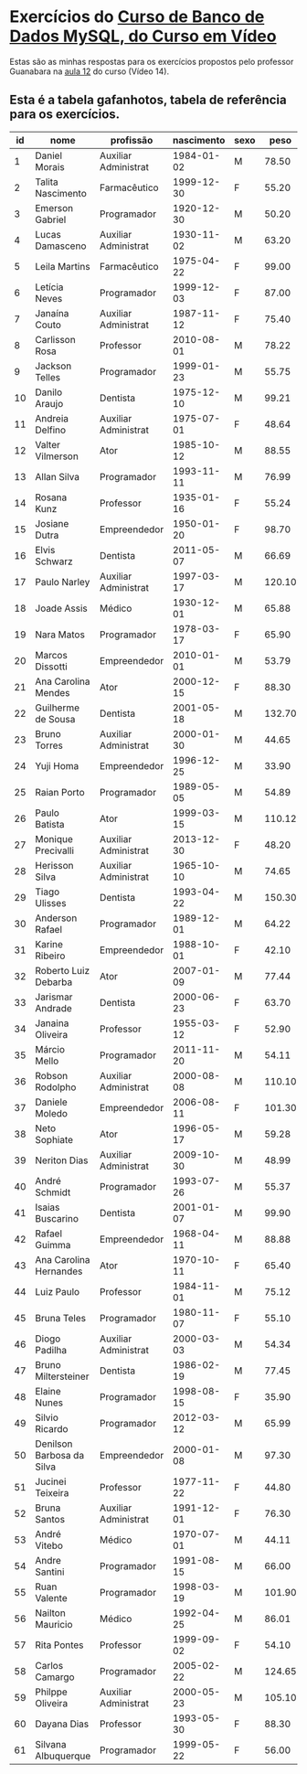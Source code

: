 # Exercícios do [Curso de Banco de Dados MySQL, do Curso em Vídeo](https://youtube.com/playlist?list=PLHz_AreHm4dkBs-795Dsgvau_ekxg8g1r)


Estas são as minhas respostas para os exercícios propostos pelo professor Guanabara na [aula 12](https://youtu.be/q4hPo83-Buo) do curso (Vídeo 14).

## Esta é a tabela <strong>gafanhotos</strong>, tabela de referência para os exercícios.

id|nome                     |profissão           |nascimento|sexo|peso  |altura|nacionalidade|
--|-------------------------|--------------------|----------|----|------|------|-------------|
 1|Daniel Morais            |Auxiliar Administrat|1984-01-02|M   | 78.50|  1.83|Brasil       |
 2|Talita Nascimento        |Farmacêutico        |1999-12-30|F   | 55.20|  1.65|Portugal     |
 3|Emerson Gabriel          |Programador         |1920-12-30|M   | 50.20|  1.65|Moçambique   |
 4|Lucas Damasceno          |Auxiliar Administrat|1930-11-02|M   | 63.20|  1.75|Irlanda      |
 5|Leila Martins            |Farmacêutico        |1975-04-22|F   | 99.00|  2.15|Brasil       |
 6|Letícia Neves            |Programador         |1999-12-03|F   | 87.00|  2.00|Brasil       |
 7|Janaína Couto            |Auxiliar Administrat|1987-11-12|F   | 75.40|  1.66|EUA          |
 8|Carlisson Rosa           |Professor           |2010-08-01|M   | 78.22|  1.98|Brasil       |
 9|Jackson Telles           |Programador         |1999-01-23|M   | 55.75|  1.33|Portugal     |
10|Danilo Araujo            |Dentista            |1975-12-10|M   | 99.21|  1.87|EUA          |
11|Andreia Delfino          |Auxiliar Administrat|1975-07-01|F   | 48.64|  1.54|Irlanda      |
12|Valter Vilmerson         |Ator                |1985-10-12|M   | 88.55|  2.03|Brasil       |
13|Allan Silva              |Programador         |1993-11-11|M   | 76.99|  1.55|Brasil       |
14|Rosana Kunz              |Professor           |1935-01-16|F   | 55.24|  1.87|Brasil       |
15|Josiane Dutra            |Empreendedor        |1950-01-20|F   | 98.70|  1.04|Portugal     |
16|Elvis Schwarz            |Dentista            |2011-05-07|M   | 66.69|  1.76|EUA          |
17|Paulo Narley             |Auxiliar Administrat|1997-03-17|M   |120.10|  2.22|Brasil       |
18|Joade Assis              |Médico              |1930-12-01|M   | 65.88|  1.78|França       |
19|Nara Matos               |Programador         |1978-03-17|F   | 65.90|  1.33|Brasil       |
20|Marcos Dissotti          |Empreendedor        |2010-01-01|M   | 53.79|  1.54|Portugal     |
21|Ana Carolina Mendes      |Ator                |2000-12-15|F   | 88.30|  1.54|Brasil       |
22|Guilherme de Sousa       |Dentista            |2001-05-18|M   |132.70|  1.97|Moçambique   |
23|Bruno Torres             |Auxiliar Administrat|2000-01-30|M   | 44.65|  1.65|Brasil       |
24|Yuji Homa                |Empreendedor        |1996-12-25|M   | 33.90|  1.22|Japão        |
25|Raian Porto              |Programador         |1989-05-05|M   | 54.89|  1.54|Brasil       |
26|Paulo Batista            |Ator                |1999-03-15|M   |110.12|  1.87|Portugal     |
27|Monique Precivalli       |Auxiliar Administrat|2013-12-30|F   | 48.20|  1.22|Brasil       |
28|Herisson Silva           |Auxiliar Administrat|1965-10-10|M   | 74.65|  1.56|EUA          |
29|Tiago Ulisses            |Dentista            |1993-04-22|M   |150.30|  2.35|Brasil       |
30|Anderson Rafael          |Programador         |1989-12-01|M   | 64.22|  1.44|Irlanda      |
31|Karine Ribeiro           |Empreendedor        |1988-10-01|F   | 42.10|  1.65|Brasil       |
32|Roberto Luiz Debarba     |Ator                |2007-01-09|M   | 77.44|  1.56|Brasil       |
33|Jarismar Andrade         |Dentista            |2000-06-23|F   | 63.70|  1.33|Brasil       |
34|Janaina Oliveira         |Professor           |1955-03-12|F   | 52.90|  1.76|Canadá       |
35|Márcio Mello             |Programador         |2011-11-20|M   | 54.11|  1.55|EUA          |
36|Robson Rodolpho          |Auxiliar Administrat|2000-08-08|M   |110.10|  1.76|Brasil       |
37|Daniele Moledo           |Empreendedor        |2006-08-11|F   |101.30|  1.99|Brasil       |
38|Neto Sophiate            |Ator                |1996-05-17|M   | 59.28|  1.65|Portugal     |
39|Neriton Dias             |Auxiliar Administrat|2009-10-30|M   | 48.99|  1.29|Brasil       |
40|André Schmidt            |Programador         |1993-07-26|M   | 55.37|  1.22|Angola       |
41|Isaias Buscarino         |Dentista            |2001-01-07|M   | 99.90|  1.55|Moçambique   |
42|Rafael Guimma            |Empreendedor        |1968-04-11|M   | 88.88|  1.54|Brasil       |
43|Ana Carolina Hernandes   |Ator                |1970-10-11|F   | 65.40|  2.08|EUA          |
44|Luiz Paulo               |Professor           |1984-11-01|M   | 75.12|  1.38|Portugal     |
45|Bruna Teles              |Programador         |1980-11-07|F   | 55.10|  1.86|Brasil       |
46|Diogo Padilha            |Auxiliar Administrat|2000-03-03|M   | 54.34|  1.88|Angola       |
47|Bruno Miltersteiner      |Dentista            |1986-02-19|M   | 77.45|  1.65|Alemanha     |
48|Elaine Nunes             |Programador         |1998-08-15|F   | 35.90|  2.00|Canadá       |
49|Silvio Ricardo           |Programador         |2012-03-12|M   | 65.99|  1.23|EUA          |
50|Denilson Barbosa da Silva|Empreendedor        |2000-01-08|M   | 97.30|  2.00|Brasil       |
51|Jucinei Teixeira         |Professor           |1977-11-22|F   | 44.80|  1.76|Portugal     |
52|Bruna Santos             |Auxiliar Administrat|1991-12-01|F   | 76.30|  1.45|Canadá       |
53|André Vitebo             |Médico              |1970-07-01|M   | 44.11|  1.55|Brasil       |
54|Andre Santini            |Programador         |1991-08-15|M   | 66.00|  1.76|Itália       |
55|Ruan Valente             |Programador         |1998-03-19|M   |101.90|  1.76|Canadá       |
56|Nailton Mauricio         |Médico              |1992-04-25|M   | 86.01|  1.43|EUA          |
57|Rita Pontes              |Professor           |1999-09-02|F   | 54.10|  1.35|Angola       |
58|Carlos Camargo           |Programador         |2005-02-22|M   |124.65|  1.33|Brasil       |
59|Philppe Oliveira         |Auxiliar Administrat|2000-05-23|M   |105.10|  2.19|Brasil       |
60|Dayana Dias              |Professor           |1993-05-30|F   | 88.30|  1.66|Angola       |
61|Silvana Albuquerque      |Programador         |1999-05-22|F   | 56.00|  1.50|Brasil       |
